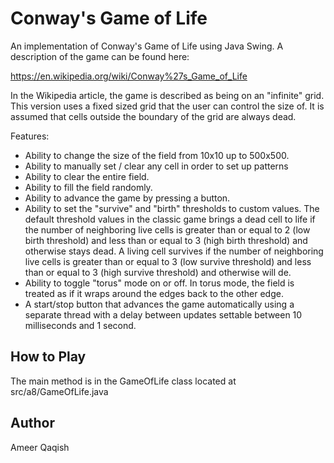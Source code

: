# Conway's Game of Life

An implementation of Conway's Game of Life using Java Swing. A description of the game can be found here:

https://en.wikipedia.org/wiki/Conway%27s_Game_of_Life

In the Wikipedia article, the game is described as being on an "infinite" grid. This version uses a fixed sized grid that the user can control the size of. It is assumed that cells outside the boundary of the grid are always dead.

Features:

* Ability to change the size of the field from 10x10 up to 500x500.
* Ability to manually set / clear any cell in order to set up patterns
* Ability to clear the entire field.
* Ability to fill the field randomly.
* Ability to advance the game by pressing a button.
* Ability to set the "survive" and "birth" thresholds to custom values. The default threshold values in the classic game brings a dead cell to life if the number of neighboring live cells is greater than or equal to 2 (low birth threshold) and less than or equal to 3 (high birth threshold) and otherwise stays dead. A living cell survives if the number of neighboring live cells is greater than or equal to 3 (low survive threshold) and less than or equal to 3 (high survive threshold) and otherwise will de. 
* Ability to toggle "torus" mode on or off. In torus mode, the field is treated as if it wraps around the edges back to the other edge.
* A start/stop button that advances the game automatically using a separate thread with a delay between updates settable between 10 milliseconds and 1 second.

## How to Play

The main method is in the GameOfLife class located at src/a8/GameOfLife.java

## Author

Ameer Qaqish
